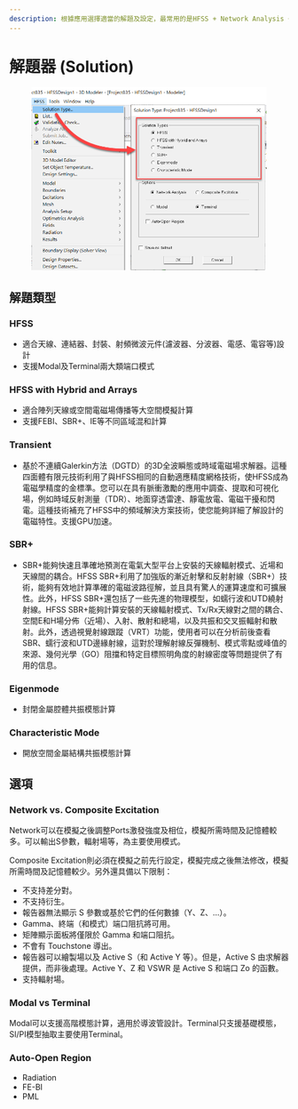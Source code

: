```yaml
---
description: 根據應用選擇適當的解題及設定，最常用的是HFSS + Network Analysis + Terminal + Radiation
---
```


# 解題器 (Solution)

<figure><img src="../.gitbook/assets/image (7) (2).png" alt=""><figcaption></figcaption></figure>

## 解題類型

### HFSS

* 適合天線、連結器、封裝、射頻微波元件(濾波器、分波器、電感、電容等)設計
* 支援Modal及Terminal兩大類端口模式

### HFSS with Hybrid and Arrays

* 適合陣列天線或空間電磁場傳播等大空間模擬計算
* 支援FEBI、SBR+、IE等不同區域混和計算

### Transient

* 基於不連續Galerkin方法（DGTD）的3D全波瞬態或時域電磁場求解器。這種四面體有限元技術利用了與HFSS相同的自動適應精度網格技術，使HFSS成為電磁學精度的金標準。您可以在具有脈衝激勵的應用中調查、提取和可視化場，例如時域反射測量（TDR）、地面穿透雷達、靜電放電、電磁干擾和閃電。這種技術補充了HFSS中的頻域解決方案技術，使您能夠詳細了解設計的電磁特性。支援GPU加速。

### SBR+

* SBR+能夠快速且準確地預測在電氣大型平台上安裝的天線輻射模式、近場和天線間的耦合。HFSS SBR+利用了加強版的漸近射擊和反射射線（SBR+）技術，能夠有效地計算準確的電磁波路徑解，並且具有驚人的運算速度和可擴展性。此外，HFSS SBR+還包括了一些先進的物理模型，如蠕行波和UTD繞射射線。HFSS SBR+能夠計算安裝的天線輻射模式、Tx/Rx天線對之間的耦合、空間E和H場分佈（近場）、入射、散射和總場，以及共振和交叉振輻射和散射。此外，透過視覺射線跟蹤（VRT）功能，使用者可以在分析前後查看SBR、蠕行波和UTD邊緣射線，這對於理解射線反彈機制、模式零點或峰值的來源、幾何光學（GO）阻擋和特定目標照明角度的射線密度等問題提供了有用的信息。

### Eigenmode

* 封閉金屬腔體共振模態計算

### Characteristic Mode

* 開放空間金屬結構共振模態計算

## 選項

### Network vs. Composite Excitation

Network可以在模擬之後調整Ports激發強度及相位，模擬所需時間及記憶體較多。可以輸出S參數，輻射場等，為主要使用模式。

Composite Excitation則必須在模擬之前先行設定，模擬完成之後無法修改，模擬所需時間及記憶體較少。另外還具備以下限制：

* 不支持差分對。
* 不支持衍生。
* 報告器無法顯示 S 參數或基於它們的任何數據（Y、Z、…）。
* Gamma、終端（和模式）端口阻抗將可用。
* 矩陣顯示面板將僅限於 Gamma 和端口阻抗。
* 不會有 Touchstone 導出。
* 報告器可以繪製場以及 Active S（和 Active Y 等）。但是，Active S 由求解器提供，而非後處理。Active Y、Z 和 VSWR 是 Active S 和端口 Zo 的函數。
* 支持輻射場。

### Modal vs Terminal

Modal可以支援高階模態計算，適用於導波管設計。Terminal只支援基礎模態，SI/PI模型抽取主要使用Terminal。

### Auto-Open Region

* Radiation
* FE-BI
* PML

